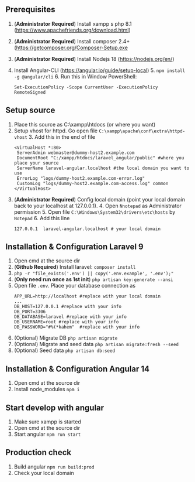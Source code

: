 ## Prerequisites
1. (**Administrator Required**) Install xampp s php 8.1 (https://www.apachefriends.org/download.html)
2. (**Administrator Required**) Install composer 2.4+ (https://getcomposer.org/Composer-Setup.exe
3. (**Administrator Required**) Install Nodejs 18 (https://nodejs.org/en/)
4. Install Angular-CLI (https://angular.io/guide/setup-local)
   5. ``npm install -g @angular/cli``
   6. Run this in Window PowerShell:
      
   ``Set-ExecutionPolicy -Scope CurrentUser -ExecutionPolicy RemoteSigned``

## Setup source
1. Place this source as C:\xampp\htdocs (or where you want)
2. Setup vhost for httpd. Go open file `C:\xampp\apache\conf\extra\httpd-vhost`
   3. Add this in the end of file
    ```
   <VirtualHost *:80>
     ServerAdmin webmaster@dummy-host2.example.com
     DocumentRoot "C:/xampp/htdocs/laravel_angular/public" #where you place your source
     ServerName laravel-angular.localhost #the local domain you want to use
     ErrorLog "logs/dummy-host2.example.com-error.log"
     CustomLog "logs/dummy-host2.example.com-access.log" common
   </VirtualHost>
   ```
3. (**Administrator Required**) Config local domain (point your local domain back to your localhost at 127.0.0.1).
   4. Open `Nnotepad` as Administrator permission
   5. Open file `C:\Windows\System32\drivers\etc\hosts` by `Notepad`
   6. Add this line 
   ````
   127.0.0.1  laravel-angular.localhost # your local domain
    ````
## Installation & Configuration Laravel 9
1. Open cmd at the source dir
2. (**Github Required**) Install laravel: `composer install`
3. `php -r "file_exists('.env') || copy('.env.example', '.env');"`
4. (**Only need run once as 1st init**) `php artisan key:generate --ansi`
5. Open file `.env`. Place your database connection as
   ````
   APP_URL=http://localhost #replace with your local domain
   ...
   DB_HOST=127.0.0.1 #replace with your info
   DB_PORT=3306
   DB_DATABASE=laravel #replace with your info
   DB_USERNAME=root #replace with your info
   DB_PASSWORD="#%(*kahem"  #replace with your info
    ````
6. (Optional) Migrate DB `php artisan migrate`
7. (Optional)  Migrate and seed data `php artisan migrate:fresh --seed`
8. (Optional)  Seed data `php artisan db:seed`

## Installation & Configuration Angular 14
1. Open cmd at the source dir
2. Install node_modules `npm i`

## Start develop with angular
1. Make sure xampp is started
2. Open cmd at the source dir
3. Start angular `npm run start`

## Production check
1. Build angular `npm run build:prod`
2. Check your local domain
